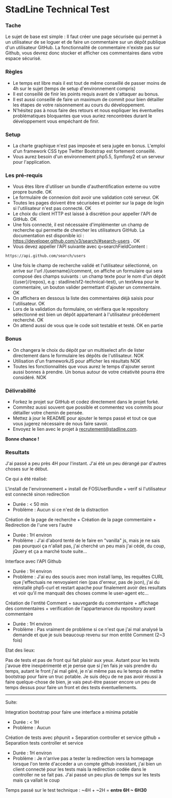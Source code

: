 # StadLine Technical Test

### Tache

Le sujet de base est simple : Il faut créer une page sécurisée qui permet à un utilisateur de se loguer et de faire un commentaire sur un dépôt publique d'un utilisateur GitHub.
La fonctionnalité de commentaire n'existe pas sur Github, vous devrez donc stocker et afficher ces commentaires dans votre espace sécurisé.

### Règles

* Le temps est libre mais il est tout de même conseillé de passer moins de 4h sur le sujet (temps de setup d'environnement compris)
* Il est conseillé de finir les points requis avant de s'attaquer au bonus. 
* Il est aussi conseillé de faire un maximum de commit pour bien détailler les étapes de votre raisonnement au cours du développement.
* N'hésitez pas à nous faire des retours et nous expliquer les éventuelles problématiques bloquantes que vous auriez rencontrées durant le développement vous empéchant de finir.

### Setup

* La charte graphique n'est pas imposée et sera jugée en bonus. L'emploi d'un framework CSS type Twitter Bootstrap est fortement conseillé. 
* Vous aurez besoin d'un environnement php5.5, Symfony2 et un serveur pour l'application. 

### Les pré-requis

* Vous êtes libre d'utiliser un bundle d'authentification externe ou votre propre bundle. OK
* Le formulaire de connexion doit avoir une validation coté serveur. OK
* Toutes les pages doivent être sécurisées et pointer sur la page de login si l'utilisateur n'est pas connecté. OK 
* Le choix du client HTTP est laissé à discrétion pour appeller l'API de GitHub. OK
* Une fois connecté, il est nécessaire d'implémenter un champ de recherche qui permette de chercher les utilisateurs GitHub. La documentation est disponible ici : https://developer.github.com/v3/search/#search-users . OK 
* Vous devez appeller l'API suivante avec q=searchFieldContent :
```
https://api.github.com/search/users
```
* Une fois le champ de recherche validé et l'utilisateur sélectionné, on arrive sur l'url /{username}/comment, on affiche un formulaire qui sera composé des champs suivants : un champ texte pour le nom d'un dépôt ({user}/{repos}, e.g : stadline/sf2-technical-test), un textArea pour le commentaire, un bouton valider permettant d'ajouter un commentaire. OK
* On affichera en dessous la liste des commentaires déjà saisis pour l'utilisateur. OK
* Lors de la validation du formulaire, on vérifiera que le repository sélectionné est bien un dépôt appartenant à l'utilisateur précédement recherché. OK
* On attend aussi de vous que le code soit testable et testé. OK en partie

### Bonus

* On changera le choix du dépôt par un multiselect afin de lister directement dans le formulaire les dépôts de l'utilisateur. NOK
* Utilisation d'un frameworkJS pour afficher les résultats NOK
* Toutes les fonctionnalités que vous aurez le temps d'ajouter seront aussi bonnes à prendre. Un bonus autour de votre créativité pourra être considéré. NOK

### Délivrabilité

* Forkez le projet sur GitHub et codez directement dans le projet forké. 
* Commitez aussi souvent que possible et commentez vos commits pour détailler votre chemin de pensée. 
* Mettez à jour le README pour ajouter le temps passé et tout ce que vous jugerez nécessaire de nous faire savoir. 
* Envoyez le lien avec le projet à recrutement@stadline.com. 

**Bonne chance !**


### Resultats

J'ai passé a peu près 4H pour l'instant.
J'ai été un peu dérangé par d'autres choses sur le début.

Ce qui a été réalisé:

L'install de l'environnement + install de FOSUserBundle + verif si l'utilisateur est connecté sinon redirection
* Durée : < 50 min
* Problème : Aucun si ce n'est de la distraction

Création de la page de recherche + Création de la page commentaire + Redirection de l'une vers l'autre
* Durée : 1H environ 
* Problème : J'ai d'abord tenté de le faire en "vanilla" js, mais je ne sais pas pourquoi ça n'allait pas, j'ai cherché un peu mais j'ai cédé, du coup, jQuery et ça a marché toute suite...

Interface avec l'API Github
* Durée : 1H environ 
* Problème : J'ai eu des soucis avec mon install lamp, les requêtes CURL que j'effectuais ne renvoyaient rien (pas d'erreur, pas de json), j'ai du réinstallé php5-curl et restart apache pour finalement avoir des resultats et voir qu'il me manquait des choses comme le user-agent etc...

Création de l'entité Comment + sauvegarde du commentaire + affichage des commentaires + verification de l'appartenance du repository avant commentaire
* Durée : 1H environ 
* Problème : Pas vraiment de problème si ce n'est que j'ai mal analysé la demande et que je suis beaucoup revenu sur mon entité Comment (2~3 fois)

Etat des lieux:

Pas de tests et pas de front qui fait plaisir aux yeux. Autant pour les tests j'avoue être inexpérimenté et je pense que si j'en fais je vais prendre du temps, autant le front j'ai mal géré, je n'ai même pas eu le temps de mettre bootstrap pour faire un truc potable. Je suis déçu de ne pas avoir réussi à faire quelque-chose de bien, je vais peut-être passer encore un peu de temps dessus pour faire un front et des tests éventuellements. 

---
Suite:

Integration bootstrap pour faire une interface a minima potable
* Durée : < 1H
* Problème : Aucun

Création de tests avec phpunit + Separation controller et service github + Separation tests controller et service
* Durée : 1H environ
* Problème : Je n'arrive pas a tester la redirection vers la homepage lorsque l'on tente d'acceder a un compte github inexistant, j'ai bien un client connecté pour les tests mais la redirection codée dans le controller ne se fait pas. J'ai passé un peu plus de temps sur les tests mais ça vallait le coup

Temps passé sur le test technique : ~4H + ~2H = **entre 6H ~ 6H30**
